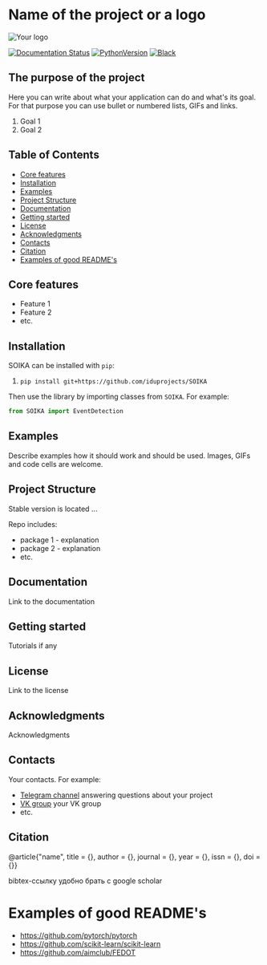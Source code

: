 # Name of the project or a logo

![Your logo](https://i.ibb.co/qBjVx8N/soika.jpg)


[![Documentation Status](https://readthedocs.org/projects/soika-2/badge/?version=latest)](https://soika-2.readthedocs.io/en/latest/?badge=latest)
[![PythonVersion](https://img.shields.io/badge/python-3.8%20%7C%203.9%20%7C%203.10-blue)](https://pypi.org/project/scikit-learn/)
[![Black](https://img.shields.io/badge/code%20style-black-000000.svg)](https://github.com/psf/black)

## The purpose of the project

Here you can write about what your application can do and what's its goal.
For that purpose you can use bullet or numbered lists, GIFs and links.

1. Goal 1
2. Goal 2

## Table of Contents

- [Core features](#core-features)
- [Installation](#installation)
- [Examples](#examples)
- [Project Structure](#project-structure)
- [Documentation](#documentation)
- [Getting started](#getting-started)
- [License](#license)
- [Acknowledgments](#acknowledgments)
- [Contacts](#contacts)
- [Citation](#citation)
- [Examples of good README's](#examples-of-good-readmes)

## Core features

- Feature 1
- Feature 2
- etc.

## Installation

SOIKA can be installed with `pip`:

1. `pip install git+https://github.com/iduprojects/SOIKA`

Then use the library by importing classes from `SOIKA`. For example:

```python
from SOIKA import EventDetection
```

## Examples

Describe examples how it should work and should be used.
Images, GIFs and code cells are welcome.

## Project Structure

Stable version is located ...

Repo includes:

- package 1 - explanation
- package 2 - explanation
- etc.

## Documentation

Link to the documentation

## Getting started

Tutorials if any

## License

Link to the license

## Acknowledgments

Acknowledgments

## Contacts

Your contacts. For example:

- [Telegram channel](https://t.me/) answering questions about your project
- [VK group](<https://vk.com/>) your VK group
- etc.

## Citation

@article{"name",
  title = {},
  author = {},
  journal = {},
  year = {},
  issn = {},
  doi = {}}

bibtex-ссылку удобно брать с google scholar

# Examples of good README's

- <https://github.com/pytorch/pytorch>
- <https://github.com/scikit-learn/scikit-learn>
- <https://github.com/aimclub/FEDOT>
